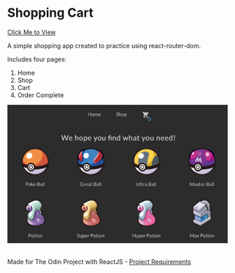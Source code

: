 # Shopping Cart

[Click Me to View](https://rileyloudon.github.io/shopping-cart/)

A simple shopping app created to practice using react-router-dom.

Includes four pages:

1. Home
2. Shop
3. Cart
4. Order Complete

<div align='center'>
  <img src=./public/img/quick-look.png>
</div>

<br>

Made for The Odin Project with ReactJS - [Project Requirements](https://www.theodinproject.com/paths/full-stack-javascript/courses/javascript/lessons/shopping-cart)
